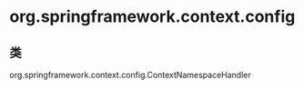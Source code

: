 # org.springframework.context.config

## 类

org.springframework.context.config.ContextNamespaceHandler




